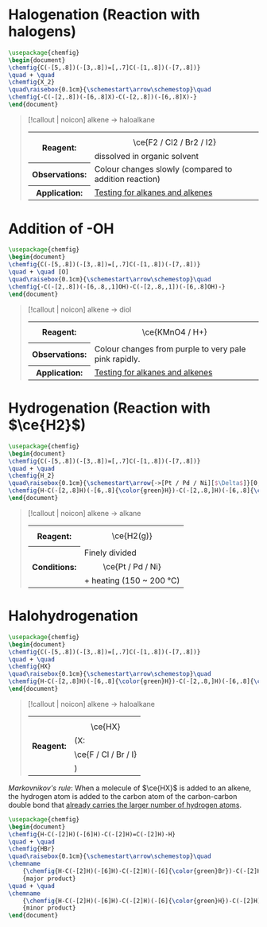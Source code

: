 # Halogenation (Reaction with halogens)
```tikz
\usepackage{chemfig}
\begin{document}
\chemfig{C(-[5,.8])(-[3,.8])=[,.7]C(-[1,.8])(-[7,.8])}
\quad + \quad
\chemfig{X_2}
\quad\raisebox{0.1cm}{\schemestart\arrow\schemestop}\quad
\chemfig{-C(-[2,.8])(-[6,.8]X)-C(-[2,.8])(-[6,.8]X)-}
\end{document}
```

> [!callout | noicon] alkene → haloalkane
> <table class="infobox-tables"><tr><th>Reagent:</th><td><span class="math display">\ce{F2 / Cl2 / Br2 / I2}</span> dissolved in organic solvent</td></tr><tr><th>Observations:</th><td>Colour changes <span class="hi-green">slowly</span> (compared to addition reaction)</td></tr><tr><th>Application:</th><td><a href="Testing for alkanes and alkenes" class="internal-link">Testing for alkanes and alkenes</a></td></tr></table>

# Addition of -OH
```tikz
\usepackage{chemfig}
\begin{document}
\chemfig{C(-[5,.8])(-[3,.8])=[,.7]C(-[1,.8])(-[7,.8])}
\quad + \quad [O]
\quad\raisebox{0.1cm}{\schemestart\arrow\schemestop}\quad
\chemfig{-C(-[2,.8])(-[6,.8,,1]OH)-C(-[2,.8,,1])(-[6,.8]OH)-}
\end{document}
```

> [!callout | noicon] alkene → diol
> <table class="infobox-tables"><tr><th>Reagent:</th><td><span class="math display">\ce{KMnO4 / H+}</span></td></tr><tr><th>Observations:</th><td>Colour changes from purple to very pale pink <span class="hi-green">rapidly</span>.</td></tr><tr><th>Application:</th><td><a href="Testing for alkanes and alkenes" class="internal-link">Testing for alkanes and alkenes</a></td></tr></table>

# Hydrogenation (Reaction with $\ce{H2}$)
```tikz
\usepackage{chemfig}
\begin{document}
\chemfig{C(-[5,.8])(-[3,.8])=[,.7]C(-[1,.8])(-[7,.8])}
\quad + \quad
\chemfig{H_2}
\quad\raisebox{0.1cm}{\schemestart\arrow{->[Pt / Pd / Ni][$\Delta$]}[0,2]\schemestop}\quad
\chemfig{H-C(-[2,.8]H)(-[6,.8]{\color{green}H})-C(-[2,.8,]H)(-[6,.8]{\color{green}H})-H}
\end{document}
```

> [!callout | noicon] alkene → alkane
> <table class="infobox-tables"><tr><th>Reagent:</th><td><span class="math display">\ce{H2(g)}</span></td></tr><tr><th>Conditions:</th><td>Finely divided <span class="math display">\ce{Pt / Pd / Ni}</span> + heating (150 ~ 200 °C)</td></tr></table>

# Halohydrogenation
```tikz
\usepackage{chemfig}
\begin{document}
\chemfig{C(-[5,.8])(-[3,.8])=[,.7]C(-[1,.8])(-[7,.8])}
\quad + \quad
\chemfig{HX}
\quad\raisebox{0.1cm}{\schemestart\arrow\schemestop}\quad
\chemfig{H-C(-[2,.8]H)(-[6,.8]{\color{green}H})-C(-[2,.8,]H)(-[6,.8]{\color{green}X})-H}
\end{document}
```

> [!callout | noicon] alkene → haloalkane
> <table class="infobox-tables"><tr><th>Reagent:</th><td><span class="math display">\ce{HX}</span> (X: <span class="math display">\ce{F / Cl / Br / I}</span>)</td></tr></table>

*Markovnikov's rule*:
When a molecule of $\ce{HX}$ is added to an alkene, the hydrogen atom is added to the carbon atom of the carbon-carbon double bond that <u>already carries the larger number of hydrogen atoms</u>.

```tikz
\usepackage{chemfig}
\begin{document}
\chemfig{H-C(-[2]H)(-[6]H)-C(-[2]H)=C(-[2]H)-H}
\quad + \quad
\chemfig{HBr}
\quad\raisebox{0.1cm}{\schemestart\arrow\schemestop}\quad
\chemname
	{\chemfig{H-C(-[2]H)(-[6]H)-C(-[2]H)(-[6]{\color{green}Br})-C(-[2]H)(-[6]{\color{green}H})-H}}
	{major product}
\quad + \quad
\chemname
	{\chemfig{H-C(-[2]H)(-[6]H)-C(-[2]H)(-[6]{\color{green}H})-C(-[2]H)(-[6]{\color{green}Br})-H}}
	{minor product}
\end{document}
```
